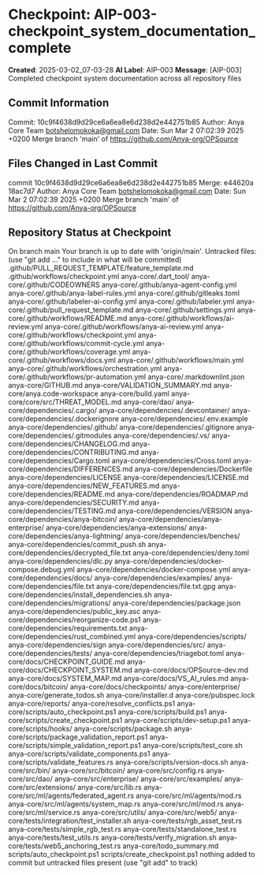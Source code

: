 # Checkpoint: AIP-003-checkpoint_system_documentation_complete
**Created**: 2025-03-02_07-03-28
**AI Label**: AIP-003
**Message**: [AIP-003] Completed checkpoint system documentation across all repository files

## Commit Information
Commit: 10c9f4638d9d29ce6a6ea8e6d238d2e442751b85 Author: Anya Core Team <botshelomokoka@gmail.com> Date: Sun Mar 2 07:02:39 2025 +0200  Merge branch 'main' of https://github.com/Anya-org/OPSource 

## Files Changed in Last Commit
commit 10c9f4638d9d29ce6a6ea8e6d238d2e442751b85 Merge: e44620a 18ac7d7 Author: Anya Core Team <botshelomokoka@gmail.com> Date:   Sun Mar 2 07:02:39 2025 +0200      Merge branch 'main' of https://github.com/Anya-org/OPSource 

## Repository Status at Checkpoint
On branch main Your branch is up to date with 'origin/main'.  Untracked files:   (use "git add <file>..." to include in what will be committed) 	.github/PULL_REQUEST_TEMPLATE/feature_template.md 	.github/workflows/checkpoint.yml 	anya-core/.dart_tool/ 	anya-core/.github/CODEOWNERS 	anya-core/.github/anya-agent-config.yml 	anya-core/.github/anya-label-rules.yml 	anya-core/.github/gitleaks.toml 	anya-core/.github/labeler-ai-config.yml 	anya-core/.github/labeler.yml 	anya-core/.github/pull_request_template.md 	anya-core/.github/settings.yml 	anya-core/.github/workflows/README.md 	anya-core/.github/workflows/ai-review.yml 	anya-core/.github/workflows/anya-ai-review.yml 	anya-core/.github/workflows/checkpoint.yml 	anya-core/.github/workflows/commit-cycle.yml 	anya-core/.github/workflows/coverage.yml 	anya-core/.github/workflows/docs.yml 	anya-core/.github/workflows/main.yml 	anya-core/.github/workflows/orchestration.yml 	anya-core/.github/workflows/pr-automation.yml 	anya-core/.markdownlint.json 	anya-core/GITHUB.md 	anya-core/VALIDATION_SUMMARY.md 	anya-core/anya.code-workspace 	anya-core/build.yaml 	anya-core/core/src/THREAT_MODEL.md 	anya-core/dao/ 	anya-core/dependencies/.cargo/ 	anya-core/dependencies/.devcontainer/ 	anya-core/dependencies/.dockerignore 	anya-core/dependencies/.env.example 	anya-core/dependencies/.github/ 	anya-core/dependencies/.gitignore 	anya-core/dependencies/.gitmodules 	anya-core/dependencies/.vs/ 	anya-core/dependencies/CHANGELOG.md 	anya-core/dependencies/CONTRIBUTING.md 	anya-core/dependencies/Cargo.toml 	anya-core/dependencies/Cross.toml 	anya-core/dependencies/DIFFERENCES.md 	anya-core/dependencies/Dockerfile 	anya-core/dependencies/LICENSE 	anya-core/dependencies/LICENSE.md 	anya-core/dependencies/NEW_FEATURES.md 	anya-core/dependencies/README.md 	anya-core/dependencies/ROADMAP.md 	anya-core/dependencies/SECURITY.md 	anya-core/dependencies/TESTING.md 	anya-core/dependencies/VERSION 	anya-core/dependencies/anya-bitcoin/ 	anya-core/dependencies/anya-enterprise/ 	anya-core/dependencies/anya-extensions/ 	anya-core/dependencies/anya-lightning/ 	anya-core/dependencies/benches/ 	anya-core/dependencies/commit_push.sh 	anya-core/dependencies/decrypted_file.txt 	anya-core/dependencies/deny.toml 	anya-core/dependencies/dlc.py 	anya-core/dependencies/docker-compose.debug.yml 	anya-core/dependencies/docker-compose.yml 	anya-core/dependencies/docs/ 	anya-core/dependencies/examples/ 	anya-core/dependencies/file.txt 	anya-core/dependencies/file.txt.gpg 	anya-core/dependencies/install_dependencies.sh 	anya-core/dependencies/migrations/ 	anya-core/dependencies/package.json 	anya-core/dependencies/public_key.asc 	anya-core/dependencies/reorganize-code.ps1 	anya-core/dependencies/requirements.txt 	anya-core/dependencies/rust_combined.yml 	anya-core/dependencies/scripts/ 	anya-core/dependencies/sign 	anya-core/dependencies/src/ 	anya-core/dependencies/tests/ 	anya-core/dependencies/triagebot.toml 	anya-core/docs/CHECKPOINT_GUIDE.md 	anya-core/docs/CHECKPOINT_SYSTEM.md 	anya-core/docs/OPSource-dev.md 	anya-core/docs/SYSTEM_MAP.md 	anya-core/docs/VS_AI_rules.md 	anya-core/docs/bitcoin/ 	anya-core/docs/checkpoints/ 	anya-core/enterprise/ 	anya-core/generate_todos.sh 	anya-core/installer.d 	anya-core/pubspec.lock 	anya-core/reports/ 	anya-core/resolve_conflicts.ps1 	anya-core/scripts/auto_checkpoint.ps1 	anya-core/scripts/build.ps1 	anya-core/scripts/create_checkpoint.ps1 	anya-core/scripts/dev-setup.ps1 	anya-core/scripts/hooks/ 	anya-core/scripts/package.sh 	anya-core/scripts/package_validation_report.ps1 	anya-core/scripts/simple_validation_report.ps1 	anya-core/scripts/test_core.sh 	anya-core/scripts/validate_components.ps1 	anya-core/scripts/validate_features.rs 	anya-core/scripts/version-docs.sh 	anya-core/src/bin/ 	anya-core/src/bitcoin/ 	anya-core/src/config.rs 	anya-core/src/dao/ 	anya-core/src/enterprise/ 	anya-core/src/examples/ 	anya-core/src/extensions/ 	anya-core/src/lib.rs 	anya-core/src/ml/agents/federated_agent.rs 	anya-core/src/ml/agents/mod.rs 	anya-core/src/ml/agents/system_map.rs 	anya-core/src/ml/mod.rs 	anya-core/src/ml/service.rs 	anya-core/src/utils/ 	anya-core/src/web5/ 	anya-core/tests/integration/test_installer.sh 	anya-core/tests/rgb_asset_test.rs 	anya-core/tests/simple_rgb_test.rs 	anya-core/tests/standalone_test.rs 	anya-core/tests/test_utils.rs 	anya-core/tests/verify_migration.sh 	anya-core/tests/web5_anchoring_test.rs 	anya-core/todo_summary.md 	scripts/auto_checkpoint.ps1 	scripts/create_checkpoint.ps1  nothing added to commit but untracked files present (use "git add" to track)
